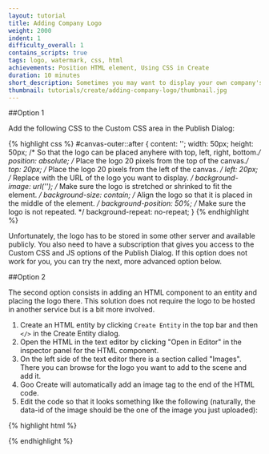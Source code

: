 ```yaml
---
layout: tutorial
title: Adding Company Logo
weight: 2000
indent: 1
difficulty_overall: 1
contains_scripts: true
tags: logo, watermark, css, html
achievements: Position HTML element, Using CSS in Create
duration: 10 minutes
short_description: Sometimes you may want to display your own company's logotype in a published scene instead of Goo's logotype. There are two options to do this.
thumbnail: tutorials/create/adding-company-logo/thumbnail.jpg
---
```




##Option 1

Add the following CSS to the Custom CSS area in the Publish Dialog:

{% highlight css %}
#canvas-outer::after {
    content: '';
    width: 50px;
    height: 50px;
    /* So that the logo can be placed anyhere with top, left, right, bottom.*/
    position: absolute;
    /* Place the logo 20 pixels from the top of the canvas.*/
    top: 20px;
    /* Place the logo 20 pixels from the left of the canvas. */
    left: 20px;
    /* Replace <logo url> with the URL of the logo you want to display. */
    background-image: url('<logo url>');
    /* Make sure the logo is stretched or shrinked to fit the element. */
    background-size: contain;
    /* Align the logo so that it is placed in the middle of the element. */
    background-position: 50%;
    /* Make sure the logo is not repeated. */
    background-repeat: no-repeat;
}
{% endhighlight %}

Unfortunately, the logo has to be stored in some other server and available publicly.
You also need to have a subscription that gives you access to the Custom CSS and
JS options of the Publish Dialog. If this option does not work for you, you can
try the next, more advanced option below.

##Option 2

The second option consists in adding an HTML component to an entity and placing the logo there.
This solution does not require the logo to be hosted in another service but is a bit more involved.

1. Create an HTML entity by clicking ```Create Entity``` in the top bar and then ```</>``` in the Create Entity dialog.
2. Open the HTML in the text editor by clicking "Open in Editor" in the inspector panel for the HTML component.
3. On the left side of the text editor there is a section called "Images". There you can browse for the logo you want to add to the scene and add it.
4. Goo Create will automatically add an image tag to the end of the HTML code.
5. Edit the code so that it looks something like the following (naturally, the data-id of the image should be the one of the image you just uploaded):

{% highlight html %}
<style>
    .custom-logo {
        position: absolute;
        display: block;
        width: 80px;
        top: 20px;
        left: 20px;
    }
</style>

<img class="custom-logo" data-id="dd6e72ac902e3ea325d1ca3cc61edbb01653bb00.png" />
{% endhighlight %}
